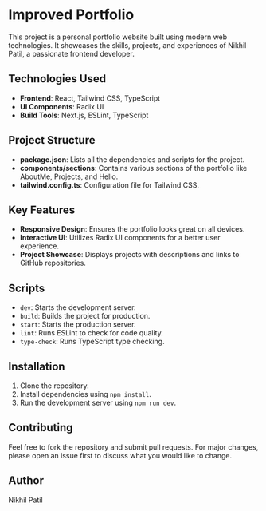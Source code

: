 # Improved Portfolio

This project is a personal portfolio website built using modern web technologies. It showcases the skills, projects, and experiences of Nikhil Patil, a passionate frontend developer.

## Technologies Used

- **Frontend**: React, Tailwind CSS, TypeScript
- **UI Components**: Radix UI
- **Build Tools**: Next.js, ESLint, TypeScript

## Project Structure

- **package.json**: Lists all the dependencies and scripts for the project.
- **components/sections**: Contains various sections of the portfolio like AboutMe, Projects, and Hello.
- **tailwind.config.ts**: Configuration file for Tailwind CSS.

## Key Features

- **Responsive Design**: Ensures the portfolio looks great on all devices.
- **Interactive UI**: Utilizes Radix UI components for a better user experience.
- **Project Showcase**: Displays projects with descriptions and links to GitHub repositories.

## Scripts

- `dev`: Starts the development server.
- `build`: Builds the project for production.
- `start`: Starts the production server.
- `lint`: Runs ESLint to check for code quality.
- `type-check`: Runs TypeScript type checking.

## Installation

1. Clone the repository.
2. Install dependencies using `npm install`.
3. Run the development server using `npm run dev`.

## Contributing

Feel free to fork the repository and submit pull requests. For major changes, please open an issue first to discuss what you would like to change.

## Author

Nikhil Patil
